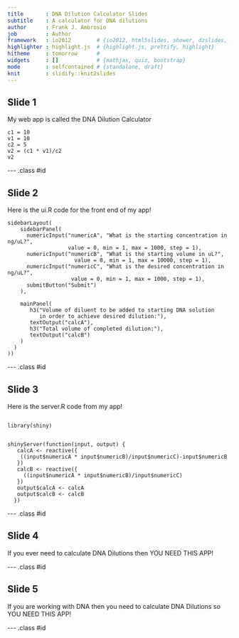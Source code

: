 ```yaml
---
title       : DNA Dilution Calculator Slides
subtitle    : A calculator for DNA dilutions 
author      : Frank J. Ambrosio
job         : Author
framework   : io2012        # {io2012, html5slides, shower, dzslides, ...}
highlighter : highlight.js  # {highlight.js, prettify, highlight}
hitheme     : tomorrow      # 
widgets     : []            # {mathjax, quiz, bootstrap}
mode        : selfcontained # {standalone, draft}
knit        : slidify::knit2slides
---
```


## Slide 1

My web app is called the DNA Dilution Calculator


```{r}
c1 = 10
v1 = 10
c2 = 5
v2 = (c1 * v1)/c2
v2
```

--- .class #id 

## Slide 2


Here is the ui.R code for the front end of my app!
```{r eval=FALSE}
sidebarLayout(
    sidebarPanel(
      numericInput("numericA", "What is the starting concentration in ng/uL?", 
                   value = 0, min = 1, max = 1000, step = 1),
      numericInput("numericB", "What is the starting volume in uL?",
                     value = 0, min = 1, max = 10000, step = 1),
      numericInput("numericC", "What is the desired concentration in ng/uL?",
                    value = 0, min = 1, max = 1000, step = 1),
      submitButton("Submit")
    ),
    
    mainPanel(
       h3("Volume of diluent to be added to starting DNA solution 
          in order to achieve desired dilution:"),
       textOutput("calcA"),
       h3("Total volume of completed dilution:"),
       textOutput("calcB")
    )
  )
))

```


--- .class #id

## Slide 3

Here is the server.R code from my app!
```{r eval=FALSE}

library(shiny)


shinyServer(function(input, output) {
   calcA <- reactive({
    ((input$numericA * input$numericB)/input$numericC)-input$numericB
   })
   calcB <- reactive({
     ((input$numericA * input$numericB)/input$numericC)
   })
   output$calcA <- calcA
   output$calcB <- calcB
  })

```

--- .class #id

## Slide 4

If you ever need to calculate DNA Dilutions then YOU NEED THIS APP!


--- .class #id

## Slide 5

If you are working with DNA then you need to calculate DNA Dilutions so YOU NEED THIS APP!

--- .class #id









